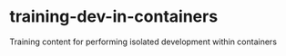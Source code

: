 # training-dev-in-containers
Training content for performing isolated development within containers
